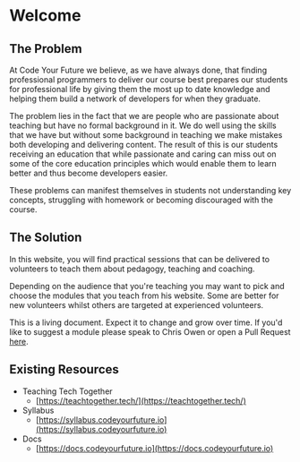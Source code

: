 # Welcome

## The Problem

At Code Your Future we believe, as we have always done, that finding professional programmers to deliver our course best prepares our students for professional life by giving them the most up to date knowledge and helping them build a network of developers for when they graduate.

The problem lies in the fact that we are people who are passionate about teaching but have no formal background in it. We do well using the skills that we have but without some background in teaching we make mistakes both developing and delivering content. The result of this is our students receiving an education that while passionate and caring can miss out on some of the core education principles which would enable them to learn better and thus become developers easier.

These problems can manifest themselves in students not understanding key concepts, struggling with homework or becoming discouraged with the course.

## The Solution

In this website, you will find practical sessions that can be delivered to volunteers to teach them about pedagogy, teaching and coaching. 

Depending on the audience that you're teaching you may want to pick and choose the modules that you teach from his website. Some are better for new volunteers whilst others are targeted at experienced volunteers.

This is a living document. Expect it to change and grow over time. If you'd like to suggest a module please speak to Chris Owen or open a Pull Request [here](https://github.com/CodeYourFuture/Teacher-Training).

## Existing Resources

* Teaching Tech Together
  * [https://teachtogether.tech/](https://teachtogether.tech/)
* Syllabus
  * [https://syllabus.codeyourfuture.io](https://syllabus.codeyourfuture.io)
* Docs
  * [https://docs.codeyourfuture.io](https://docs.codeyourfuture.io)

